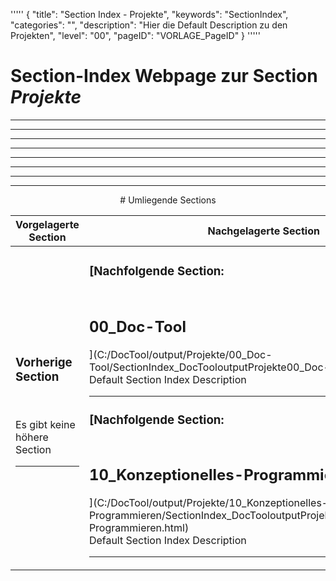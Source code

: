 '''''
{
"title": "Section Index - Projekte",
"keywords": "SectionIndex",
"categories": "",
"description": "Hier die Default Description zu den Projekten",
"level": "00",
"pageID": "VORLAGE_PageID"
}
'''''


<h1>Section-Index Webpage zur Section <i>Projekte</i></h1>

<hr><hr><hr><hr><hr><center><hr><hr><hr> # Umliegende Sections
 </h2><br><table><thead> <tr> <th><center>Vorgelagerte Section</center></th> <th><center>Nachgelagerte Section</center></th></tr></thead><tbody><tr><td><h3>Vorherige Section</h3><br><p>Es gibt keine höhere Section</p><hr></td><td><h3>[Nachfolgende Section:</h3><h2><br> 00_Doc-Tool</h2>](C:/DocTool/output/Projekte/00_Doc-Tool/SectionIndex_DocTooloutputProjekte00_Doc-Tool.html)<br>Default Section Index Description<hr><h3>[Nachfolgende Section:</h3><h2><br> 10_Konzeptionelles-Programmieren</h2>](C:/DocTool/output/Projekte/10_Konzeptionelles-Programmieren/SectionIndex_DocTooloutputProjekte10_Konzeptionelles-Programmieren.html)<br>Default Section Index Description<hr></td></tr></tbody></table>